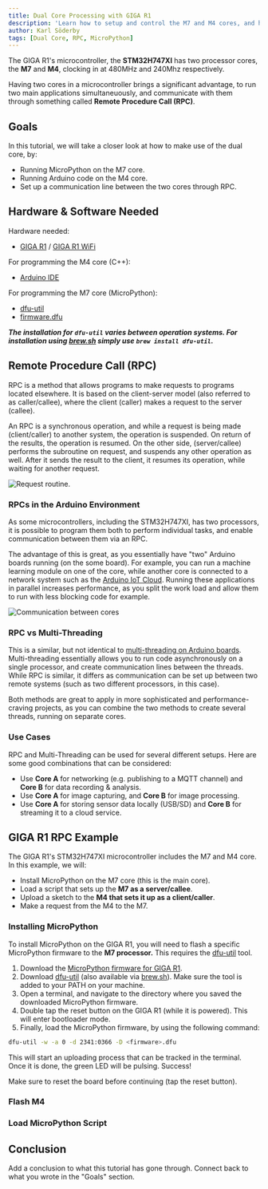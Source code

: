 ```yaml
---
title: Dual Core Processing with GIGA R1
description: 'Learn how to setup and control the M7 and M4 cores, and how to communicate between them using RPC.'
author: Karl Söderby
tags: [Dual Core, RPC, MicroPython]
---
```


The GIGA R1's microcontroller, the **STM32H747XI** has two processor cores, the **M7** and **M4**, clocking in at 480MHz and 240Mhz respectively. 

Having two cores in a microcontroller brings a significant advantage, to run two main applications simultaneuously, and communicate with them through something called **Remote Procedure Call (RPC)**.


## Goals

In this tutorial, we will take a closer look at how to make use of the dual core, by:
- Running MicroPython on the M7 core.
- Running Arduino code on the M4 core.
- Set up a communication line between the two cores through RPC.

## Hardware & Software Needed

Hardware needed:

- [GIGA R1]() / [GIGA R1 WiFi]()

For programming the M4 core (C++):

- [Arduino IDE](https://www.arduino.cc/en/software)

For programming the M7 core (MicroPython):

- [dfu-util](https://dfu-util.sourceforge.net/)
- [firmware.dfu](linktofw)

***The installation for `dfu-util` varies between operation systems. For installation using [brew.sh](https://formulae.brew.sh/formula/dfu-util) simply use `brew install dfu-util`.***

## Remote Procedure Call (RPC)

RPC is a method that allows programs to make requests to programs located elsewhere. It is based on the client-server model (also referred to as caller/callee), where the client (caller) makes a request to the server (callee). 

An RPC is a synchronous operation, and while a request is being made (client/caller) to another system, the operation is suspended. On return of the results, the operation is resumed. On the other side, (server/callee) performs the subroutine on request, and suspends any other operation as well. After it sends the result to the client, it resumes its operation, while waiting for another request.

![Request routine.]()

### RPCs in the Arduino Environment

As some microcontrollers, including the STM32H747XI, has two processors, it is possible to program them both to perform individual tasks, and enable communication between them via an RPC.

The advantage of this is great, as you essentially have "two" Arduino boards running (on the some board). For example, you can run a machine learning module on one of the core, while another core is connected to a network system such as the [Arduino IoT Cloud](). Running these applications in parallel increases performance, as you split the work load and allow them to run with less blocking code for example.

![Communication between cores]()

### RPC vs Multi-Threading

This is a similar, but not identical to [multi-threading on Arduino boards](https://github.com/arduino-libraries/Arduino_Threads). Multi-threading essentially allows you to run code asynchronously on a single processor, and create communication lines between the threads. While RPC is similar, it differs as communication can be set up between two remote systems (such as two different processors, in this case).

Both methods are great to apply in more sophisticated and performance-craving projects, as you can combine the two methods to create several threads, running on separate cores.

### Use Cases

RPC and Multi-Threading can be used for several different setups. Here are some good combinations that can be considered:

- Use **Core A** for networking (e.g. publishing to a MQTT channel) and **Core B** for data recording & analysis.
- Use **Core A** for image capturing, and **Core B** for image processing.
- Use **Core A** for storing sensor data locally (USB/SD) and **Core B** for streaming it to a cloud service.

## GIGA R1 RPC Example

The GIGA R1's STM32H747XI microcontroller includes the M7 and M4 core. In this example, we will:
- Install MicroPython on the M7 core (this is the main core).
- Load a script that sets up the **M7 as a server/callee**.
- Upload a sketch to the **M4 that sets it up as a client/caller**.  
- Make a request from the M4 to the M7.

### Installing MicroPython

To install MicroPython on the GIGA R1, you will need to flash a specific MicroPython firmware to the **M7 processor.** This requires the [dfu-util]() tool.

1. Download the [MicroPython firmware for GIGA R1]().
2. Download [dfu-util]() (also available via [brew.sh](https://formulae.brew.sh/formula/dfu-util)). Make sure the tool is added to your PATH on your machine.
3. Open a terminal, and navigate to the directory where you saved the downloaded MicroPython firmware.
4. Double tap the reset button on the GIGA R1 (while it is powered). This will enter bootloader mode.
5. Finally, load the MicroPython firmware, by using the following command:

```sh
dfu-util -w -a 0 -d 2341:0366 -D <firmware>.dfu
```

This will start an uploading process that can be tracked in the terminal. Once it is done, the green LED will be pulsing. Success!

Make sure to reset the board before continuing (tap the reset button).

### Flash M4

### Load MicroPython Script


### 


## Conclusion

Add a conclusion to what this tutorial has gone through. Connect back to what you wrote in the "Goals" section. 

